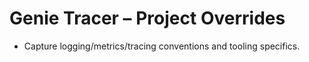 # Genie Tracer – Project Overrides
- Capture logging/metrics/tracing conventions and tooling specifics.
